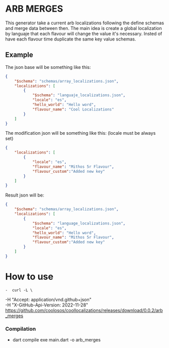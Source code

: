 # ARB MERGES

This generator take a current arb localizations following the define schemas and merge data between then. The main idea is create a global localization by languaje that each flavour will change the value it's necessary. Insted of have each flavour time duplicate the same key value schemas.

## Example
The json base will be something like this:
```json
{
    "$schema": "schemas/array_localizations.json",
    "localizations": [
        {
            "$schema": "languaje_localizations.json",
            "locale": "es",
            "hello_world": "Hello word",
            "flavour_name": "Cool Localizations"
        }
    ]
}
```
The modification json will be something like this: (locale must be always set)
```json
{
    "localizations": [
        {
            "locale": "es",
            "flavour_name": "Mithos 5r Flavour",
            "flavour_custom":"Added new key"
        }
    ]
}
```
Result json will be:
```json
{
    "$schema": "schemas/array_localizations.json",
    "localizations": [
        {
            "$schema": "language_localizations.json",
            "locale": "es",
            "hello_world": "Hello word",
            "flavour_name": "Mithos 5r Flavour",
            "flavour_custom":"Added new key"
        }
    ]
}
```

# How to use
    -  curl -L \
  -H "Accept: application/vnd.github+json" \
  -H "X-GitHub-Api-Version: 2022-11-28" \
  https://github.com/coolosos/coollocalizations/releases/download/0.0.2/arb_merges

### Compilation

- dart compile exe main.dart -o arb_merges   
